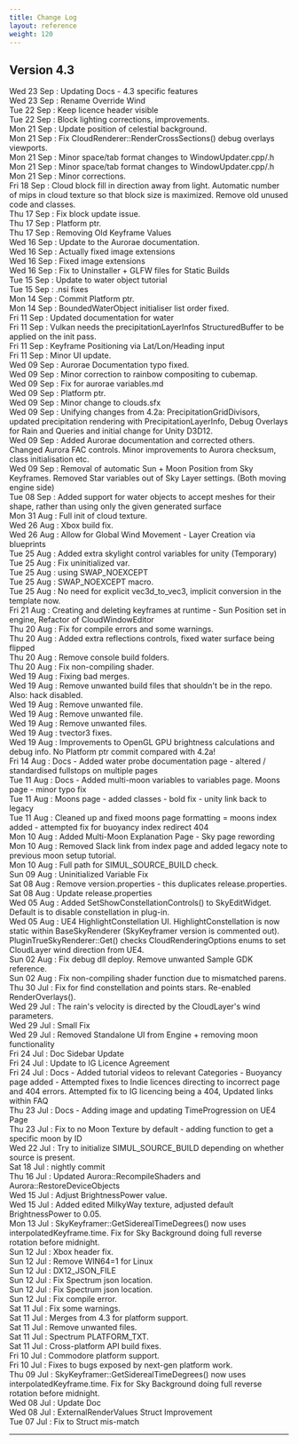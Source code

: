 ```yaml
---
title: Change Log
layout: reference
weight: 120
---
```



Version 4.3
---
Wed 23 Sep : Updating Docs - 4.3 specific features  
Wed 23 Sep : Rename Override Wind  
Tue 22 Sep : Keep licence header visible  
Tue 22 Sep : Block lighting corrections, improvements.  
Mon 21 Sep : Update position of celestial background.  
Mon 21 Sep : Fix CloudRenderer::RenderCrossSections() debug overlays viewports.  
Mon 21 Sep : Minor space/tab format changes to WindowUpdater.cpp/.h  
Mon 21 Sep : Minor space/tab format changes to WindowUpdater.cpp/.h  
Mon 21 Sep : Minor corrections.  
Fri 18 Sep : Cloud block fill in direction away from light. Automatic number of mips in cloud texture so that block size is maximized. Remove old unused code and classes.  
Thu 17 Sep : Fix block update issue.  
Thu 17 Sep : Platform ptr.  
Thu 17 Sep : Removing Old Keyframe Values  
Wed 16 Sep : Update to the Aurorae documentation.  
Wed 16 Sep : Actually fixed image extensions  
Wed 16 Sep : Fixed image extensions  
Wed 16 Sep : Fix to Uninstaller + GLFW files for Static Builds  
Tue 15 Sep : Update to water object tutorial  
Tue 15 Sep : .nsi fixes  
Mon 14 Sep : Commit Platform ptr.  
Mon 14 Sep : BoundedWaterObject initialiser list order fixed.  
Fri 11 Sep : Updated documentation for water  
Fri 11 Sep : Vulkan needs the precipitationLayerInfos StructuredBuffer to be applied on the init pass.  
Fri 11 Sep : Keyframe Positioning via Lat/Lon/Heading input  
Fri 11 Sep : Minor UI update.  
Wed 09 Sep : Aurorae Documentation typo fixed.  
Wed 09 Sep : Minor correction to rainbow compositing to cubemap.  
Wed 09 Sep : Fix for aurorae variables.md  
Wed 09 Sep : Platform ptr.  
Wed 09 Sep : Minor change to clouds.sfx  
Wed 09 Sep : Unifying changes from 4.2a: PrecipitationGridDivisors, updated precipitation rendering with PrecipitationLayerInfo, Debug Overlays for Rain and Queries and initial change for Unity D3D12.  
Wed 09 Sep : Added Aurorae documentation and corrected others. Changed Aurora FAC controls. Minor improvements to Aurora checksum, class initialisation etc.  
Wed 09 Sep : Removal of automatic Sun + Moon Position from Sky Keyframes. Removed Star variables out of Sky Layer settings. (Both moving engine side)  
Tue 08 Sep : Added support for water objects to accept meshes for their shape, rather than using only the given generated surface  
Mon 31 Aug : Full init of cloud texture.  
Wed 26 Aug : Xbox build fix.  
Wed 26 Aug : Allow for Global Wind Movement - Layer Creation via blueprints  
Tue 25 Aug : Added extra skylight control variables for unity (Temporary)  
Tue 25 Aug : Fix uninitialized var.  
Tue 25 Aug : using SWAP_NOEXCEPT  
Tue 25 Aug : SWAP_NOEXCEPT macro.  
Tue 25 Aug : No need for explicit vec3d_to_vec3, implicit conversion in the template now.  
Fri 21 Aug : Creating and deleting keyframes at runtime - Sun Position set in engine, Refactor of CloudWindowEditor  
Thu 20 Aug : Fix for compile errors and some warnings.  
Thu 20 Aug : Added extra reflections controls, fixed water surface being flipped  
Thu 20 Aug : Remove console build folders.  
Thu 20 Aug : Fix non-compiling shader.  
Wed 19 Aug : Fixing bad merges.  
Wed 19 Aug : Remove unwanted build files that shouldn't be in the repo. Also: hack disabled.  
Wed 19 Aug : Remove unwanted file.  
Wed 19 Aug : Remove unwanted file.  
Wed 19 Aug : Remove unwanted files.  
Wed 19 Aug : tvector3 fixes.  
Wed 19 Aug : Improvements to OpenGL GPU brightness calculations and debug info. No Platform ptr commit compared with 4.2a!  
Fri 14 Aug : Docs - Added water probe documentation page - altered / standardised fullstops on multiple pages  
Tue 11 Aug : Docs - Added multi-moon variables to variables page. Moons page - minor typo fix  
Tue 11 Aug : Moons page - added classes - bold fix - unity link back to legacy  
Tue 11 Aug : Cleaned up and fixed moons page formatting = moons index added - attempted fix for buoyancy index redirect 404  
Mon 10 Aug : Added Multi-Moon Explanation Page - Sky page rewording  
Mon 10 Aug : Removed Slack link from index page and added legacy note to previous moon setup tutorial.  
Mon 10 Aug : Full path for SIMUL_SOURCE_BUILD check.  
Sun 09 Aug : Uninitialized Variable Fix  
Sat 08 Aug : Remove version.properties - this duplicates release.properties.  
Sat 08 Aug : Update release.properties  
Wed 05 Aug : Added SetShowConstellationControls() to SkyEditWidget. Default is to disable constellation in plug-in.  
Wed 05 Aug : UE4 HighlightConstellation UI. HighlightConstellation is now static within BaseSkyRenderer (SkyKeyframer version is commented out). PluginTrueSkyRenderer::Get() checks CloudRenderingOptions enums to set CloudLayer wind direction from UE4.  
Sun 02 Aug : Fix debug dll deploy. Remove unwanted Sample GDK reference.  
Sun 02 Aug : Fix non-compiling shader function due to mismatched parens.  
Thu 30 Jul : Fix for find constellation and points stars. Re-enabled RenderOverlays().  
Wed 29 Jul : The rain's velocity is directed by the CloudLayer's wind parameters.  
Wed 29 Jul : Small Fix  
Wed 29 Jul : Removed Standalone UI from Engine + removing moon functionality  
Fri 24 Jul : Doc Sidebar Update  
Fri 24 Jul : Update to IG Licence Agreement  
Fri 24 Jul : Docs - Added tutorial videos to relevant Categories - Buoyancy page added - Attempted fixes to Indie licences directing to incorrect page and 404 errors. Attempted fix to IG licencing being a 404, Updated links within FAQ  
Thu 23 Jul : Docs - Adding image and updating TimeProgression on UE4 Page  
Thu 23 Jul : Fix to no Moon Texture by default - adding function to get a specific moon by ID  
Wed 22 Jul : Try to initialize SIMUL_SOURCE_BUILD depending on whether source is present.  
Sat 18 Jul : nightly commit  
Thu 16 Jul : Updated Aurora::RecompileShaders and Aurora::RestoreDeviceObjects  
Wed 15 Jul : Adjust BrightnessPower value.  
Wed 15 Jul : Added edited MilkyWay texture, adjusted default BrightnessPower to 0.05.  
Mon 13 Jul : SkyKeyframer::GetSiderealTimeDegrees() now uses interpolatedKeyframe.time. Fix for Sky Background doing full reverse rotation before midnight.  
Sun 12 Jul : Xbox header fix.  
Sun 12 Jul : Remove WIN64=1 for Linux  
Sun 12 Jul : DX12_JSON_FILE  
Sun 12 Jul : Fix Spectrum json location.  
Sun 12 Jul : Fix Spectrum json location.  
Sun 12 Jul : Fix compile error.  
Sat 11 Jul : Fix some warnings.  
Sat 11 Jul : Merges from 4.3 for platform support.  
Sat 11 Jul : Remove unwanted files.  
Sat 11 Jul : Spectrum PLATFORM_TXT.  
Sat 11 Jul : Cross-platform API build fixes.  
Fri 10 Jul : Commodore platform support.  
Fri 10 Jul : Fixes to bugs exposed by next-gen platform work.  
Thu 09 Jul : SkyKeyframer::GetSiderealTimeDegrees() now uses interpolatedKeyframe.time. Fix for Sky Background doing full reverse rotation before midnight.  
Wed 08 Jul : Update Doc  
Wed 08 Jul : ExternalRenderValues Struct Improvement  
Tue 07 Jul : Fix to Struct mis-match  

<hr>
